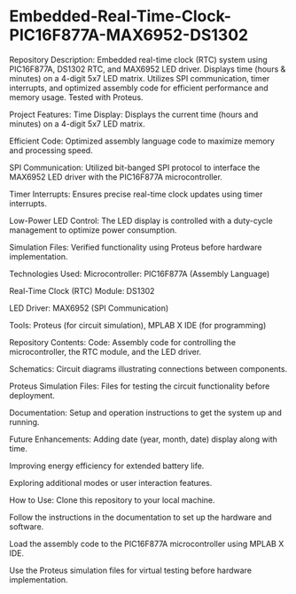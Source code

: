 # Embedded-Real-Time-Clock-PIC16F877A-MAX6952-DS1302
Repository Description: Embedded real-time clock (RTC) system using PIC16F877A, DS1302 RTC, and MAX6952 LED driver. Displays time (hours &amp; minutes) on a 4-digit 5x7 LED matrix. Utilizes SPI communication, timer interrupts, and optimized assembly code for efficient performance and memory usage. Tested with Proteus.

Project Features:
Time Display: Displays the current time (hours and minutes) on a 4-digit 5x7 LED matrix.

Efficient Code: Optimized assembly language code to maximize memory and processing speed.

SPI Communication: Utilized bit-banged SPI protocol to interface the MAX6952 LED driver with the PIC16F877A microcontroller.

Timer Interrupts: Ensures precise real-time clock updates using timer interrupts.

Low-Power LED Control: The LED display is controlled with a duty-cycle management to optimize power consumption.

Simulation Files: Verified functionality using Proteus before hardware implementation.

Technologies Used:
Microcontroller: PIC16F877A (Assembly Language)

Real-Time Clock (RTC) Module: DS1302

LED Driver: MAX6952 (SPI Communication)

Tools: Proteus (for circuit simulation), MPLAB X IDE (for programming)

Repository Contents:
Code: Assembly code for controlling the microcontroller, the RTC module, and the LED driver.

Schematics: Circuit diagrams illustrating connections between components.

Proteus Simulation Files: Files for testing the circuit functionality before deployment.

Documentation: Setup and operation instructions to get the system up and running.

Future Enhancements:
Adding date (year, month, date) display along with time.

Improving energy efficiency for extended battery life.

Exploring additional modes or user interaction features.

How to Use:
Clone this repository to your local machine.

Follow the instructions in the documentation to set up the hardware and software.

Load the assembly code to the PIC16F877A microcontroller using MPLAB X IDE.

Use the Proteus simulation files for virtual testing before hardware implementation.
